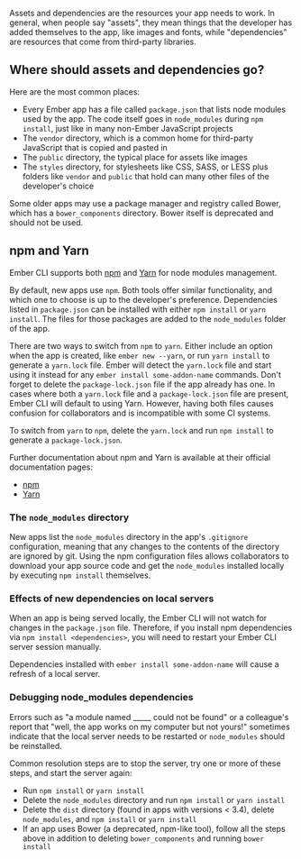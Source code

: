 <!-- Some content redundancy with using addons and using npm packages pages -->
<!-- A section should clearly show using WASM files, I think -->

Assets and dependencies are the resources your app needs to work.
In general, when people say "assets", they mean things that the developer has added themselves to the app, like images and fonts, while "dependencies" are resources that come from third-party libraries.

## Where should assets and dependencies go?

Here are the most common places:

- Every Ember app has a file called `package.json` that lists node modules used by the app.
The code itself goes in `node_modules` during `npm install`, just like in many non-Ember JavaScript projects
- The `vendor` directory, which is a common home for third-party JavaScript that is copied and pasted in
- The `public` directory, the typical place for assets like images
- The `styles` directory, for stylesheets like CSS, SASS, or LESS
plus folders like `vendor` and `public` that hold can many other files of the developer's choice

Some older apps may use a package manager and registry called Bower, which has
a `bower_components` directory. Bower itself is deprecated and should not be used.

<!--
If addons are installed accidentally with `npm install` or `yarn install`,
the blueprints can be run with .... what?  

Added by @maxwondercorn:
What is now below - were should it go in the guide

If you accidentally install an Ember addon using either npm or Yarn, the default blueprint will not run. To run the blueprint use:

```sh
ember generate <addon-name>
```
-->

## npm and Yarn

Ember CLI supports both [npm](https://www.npmjs.com) and [Yarn](https://yarnpkg.com/)
for node modules management.

By default, new apps use `npm`.
Both tools offer similar functionality, and which one to choose is up to
the developer's preference.
Dependencies listed in `package.json` can be installed with either `npm install` or `yarn install`. The files for those packages are added to the `node_modules` folder of the app.

There are two ways to switch from `npm` to `yarn`.
Either include an option when the app is created, like `ember new --yarn`,
or run `yarn install` to generate a `yarn.lock` file.
Ember will detect the `yarn.lock` file and start using it instead
for any `ember install some-addon-name` commands.
Don't forget to delete the `package-lock.json` file if the app
already has one.
In cases where both a `yarn.lock` file and a `package-lock.json`
file are present, Ember CLI will default to using Yarn.
However, having both files causes confusion for collaborators and
is incompatible with some CI systems.

To switch from `yarn` to `npm`, delete the `yarn.lock`
and run `npm install` to generate a `package-lock.json`.

Further documentation about npm and Yarn is available at their official
documentation pages:

* [npm](https://www.npmjs.com)
* [Yarn](https://yarnpkg.com)

### The `node_modules` directory

New apps list the `node_modules` directory in the app's `.gitignore` configuration,
meaning that any changes to the contents of the directory are ignored by git.
Using the npm configuration files allows collaborators to download your
app source code and get the `node_modules` installed locally by executing
`npm install` themselves.

### Effects of new dependencies on local servers

When an app is being served locally, the Ember CLI will not watch for changes in the `package.json` file. Therefore,
if you install npm dependencies via `npm install <dependencies>`, you will
need to restart your Ember CLI server session manually.

Dependencies installed with `ember install some-addon-name` will cause a refresh
of a local server.

### Debugging node_modules dependencies

Errors such as "a module named \_\_\_\_\_ could not be found" or a colleague's report that "well, the app works on my computer but not yours!" sometimes indicate that
the local server needs to be restarted or `node_modules` should be reinstalled.

Common resolution steps are to stop the server, try one or more of these steps, and start the server again:

- Run `npm install` or `yarn install`
- Delete the `node_modules` directory and run `npm install` or `yarn install`
- Delete the `dist` directory (found in apps with versions < 3.4), delete `node_modules`, and `npm install` or `yarn install`
- If an app uses Bower (a deprecated, npm-like tool), follow all the steps above
in addition to deleting `bower_components` and running `bower install`

